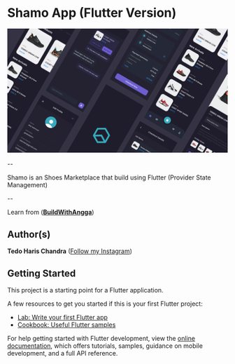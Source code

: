 # Shamo App (Flutter Version)

<img src="assets/tumbnail.png"/>

--

Shamo is an Shoes Marketplace that build using Flutter (Provider State Management)

-- 

Learn from ([**BuildWithAngga**](https://buildwithangga.com/))

## Author(s)
**Tedo Haris Chandra** ([Follow my Instagram](https://instagram.com/dooooo.dev))

## Getting Started

This project is a starting point for a Flutter application.

A few resources to get you started if this is your first Flutter project:

- [Lab: Write your first Flutter app](https://docs.flutter.dev/get-started/codelab)
- [Cookbook: Useful Flutter samples](https://docs.flutter.dev/cookbook)

For help getting started with Flutter development, view the
[online documentation](https://docs.flutter.dev/), which offers tutorials,
samples, guidance on mobile development, and a full API reference.
